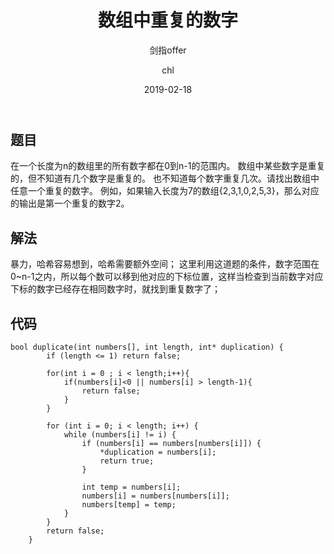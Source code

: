 ﻿---
layout:     post
title:      "数组中重复的数字"
subtitle:   "剑指offer"
date:       2019-02-18
author:     "chl"
header-img: "/img/jzoffer.jpg"
tags:
    - 剑指offer
    - 算法
    - 数据结构
--- 

## 题目
在一个长度为n的数组里的所有数字都在0到n-1的范围内。 数组中某些数字是重复的，但不知道有几个数字是重复的。
也不知道每个数字重复几次。请找出数组中任意一个重复的数字。 
例如，如果输入长度为7的数组{2,3,1,0,2,5,3}，那么对应的输出是第一个重复的数字2。

## 解法
暴力，哈希容易想到，哈希需要额外空间；
这里利用这道题的条件，数字范围在0~n-1之内，所以每个数可以移到他对应的下标位置，这样当检查到当前数字对应下标的数字已经存在相同数字时，就找到重复数字了；

## 代码
```
bool duplicate(int numbers[], int length, int* duplication) {
        if (length <= 1) return false;
        
        for(int i = 0 ; i < length;i++){
            if(numbers[i]<0 || numbers[i] > length-1){
                return false;
            }
        }
        
        for (int i = 0; i < length; i++) {
            while (numbers[i] != i) {
                if (numbers[i] == numbers[numbers[i]]) {
                    *duplication = numbers[i];
                    return true;
                }

                int temp = numbers[i];
                numbers[i] = numbers[numbers[i]];
                numbers[temp] = temp;
            }
        }
        return false;
    }
```
